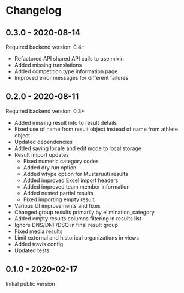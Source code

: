 # Changelog

## 0.3.0 - 2020-08-14
Required backend version: 0.4+

- Refactored API shared API calls to use mixin
- Added missing translations
- Added competition type information page
- Improved error messages for different failures

## 0.2.0 - 2020-08-11
Required backend version: 0.3+

- Added missing result info to result details
- Fixed use of name from result object instead of name from athlete object
- Updated dependencies
- Added saving locale and edit mode to local storage
- Result import updates
  - Fixed numeric category codes
  - Added dry run option
  - Added wtype option for Mustaruuti results
  - Added improved Excel import headers
  - Added improved team member information
  - Added nested partial results
  - Fixed importing empty result
- Various UI improvements and fixes
- Changed group results primarily by elimination_category
- Added empty results columns filtering in results list
- Ignore DNS/DNF/DSQ in final result group
- Fixed media results
- Limit external and historical organizations in views
- Added travis config
- Updated tests

## 0.1.0 - 2020-02-17
Initial public version